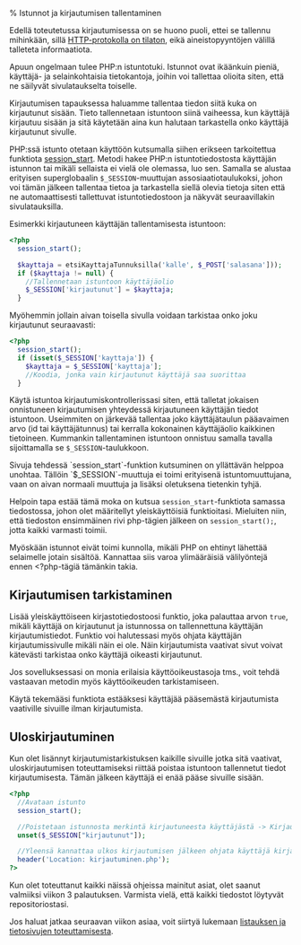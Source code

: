 % Istunnot ja kirjautumisen tallentaminen
<!-- order: 7 -->

Edellä toteutetussa kirjautumisessa on se huono puoli,
ettei se tallennu mihinkään, sillä [HTTP-protokolla on tilaton]({{rootdir}}web-sovelluksista.html#tilatiedon-hallinta-ja-samanaikaiset-aineistopyynn%C3%B6t),
eikä aineistopyyntöjen välillä talleteta informaatiota.

Apuun ongelmaan tulee PHP:n istuntotuki. 
Istunnot ovat ikäänkuin pieniä, käyttäjä- ja selainkohtaisia tietokantoja,
joihin voi tallettaa olioita siten, että ne säilyvät sivulataukselta toiselle.

Kirjautumisen tapauksessa haluamme tallentaa tiedon siitä kuka on kirjautunut
sisään. Tieto tallennetaan istuntoon siinä vaiheessa, kun käyttäjä kirjautuu sisään
ja sitä käytetään aina kun halutaan tarkastella onko käyttäjä kirjautunut sivulle.

PHP:ssä istunto otetaan käyttöön kutsumalla siihen erikseen tarkoitettua funktiota
[session_start](http://www.php.net/manual/en/function.session-start.php). 
Metodi hakee PHP:n istuntotiedostosta käyttäjän istunnon tai mikäli sellaista ei vielä ole olemassa, luo sen.
Samalla se alustaa erityisen superglobaalin `$_SESSION`-muuttujan assosiaatiotaulukoksi,
johon voi tämän jälkeen tallentaa tietoa ja tarkastella siellä olevia tietoja siten
että ne automaattisesti tallettuvat istuntotiedostoon ja näkyvät seuraavillakin sivulatauksilla.

Esimerkki kirjautuneen käyttäjän tallentamisesta istuntoon:

~~~php
<?php
  session_start();

  $kayttaja = etsiKayttajaTunnuksilla('kalle', $_POST['salasana']));
  if ($kayttaja != null) {
    //Tallennetaan istuntoon käyttäjäolio
    $_SESSION['kirjautunut'] = $kayttaja;
  }
~~~

Myöhemmin jollain aivan toisella sivulla
voidaan tarkistaa onko joku kirjautunut seuraavasti:

~~~php
<?php
  session_start();
  if (isset($_SESSION['kayttaja']) {
    $kayttaja = $_SESSION['kayttaja'];
    //Koodia, jonka vain kirjautunut käyttäjä saa suorittaa
  }
~~~

Käytä istuntoa kirjautumiskontrollerissasi siten, että talletat
jokaisen onnistuneen kirjautumisen yhteydessä kirjautuneen käyttäjän tiedot istuntoon.
Useimmiten on järkevää tallentaa joko käyttäjätaulun pääavaimen arvo 
(id tai käyttäjätunnus) tai kerralla kokonainen käyttäjäolio
kaikkinen tietoineen. Kummankin tallentaminen istuntoon onnistuu
samalla tavalla sijoittamalla se `$_SESSION`-taulukkoon.

<alert>
Sivuja tehdessä `session_start`-funktion kutsuminen on yllättävän helppoa unohtaa.
Tällöin `$_SESSION`-muuttuja ei toimi erityisenä istuntomuuttujana, vaan on aivan normaali muuttuja ja lisäksi oletuksena tietenkin tyhjä.

Helpoin tapa estää tämä moka on kutsua `session_start`-funktiota samassa tiedostossa, johon
olet määritellyt yleiskäyttöisiä funktioitasi. Mieluiten niin, että tiedoston ensimmäinen rivi php-tägien jälkeen on `session_start();`,
jotta kaikki varmasti toimii.
</alert>

<alert>

Myöskään istunnot eivät toimi kunnolla, mikäli PHP on ehtinyt lähettää
selaimelle jotain sisältöä. Kannattaa siis varoa 
ylimääräisiä välilyöntejä ennen &lt;?php-tägiä tämänkin takia.

</alert>

## Kirjautumisen tarkistaminen

Lisää yleiskäyttöiseen kirjastotiedostoosi funktio, 
joka palauttaa arvon `true`, mikäli käyttäjä on kirjautunut ja istunnossa on tallennettuna käyttäjän kirjautumistiedot.
Funktio voi halutessasi myös ohjata käyttäjän kirjautumissivulle mikäli näin ei ole.
Näin kirjautumista vaativat sivut voivat kätevästi tarkistaa onko käyttäjä oikeasti kirjautunut.

Jos sovelluksessasi on monia erilaisia käyttöoikeustasoja tms., voit tehdä
vastaavan metodin myös käyttöoikeuden tarkistamiseen.

Käytä tekemääsi funktiota estääksesi käyttäjää pääsemästä kirjautumista vaativille sivuille ilman kirjautumista.

## Uloskirjautuminen

Kun olet lisännyt kirjautumistarkistuksen kaikille sivuille jotka sitä vaativat,
uloskirjautumisen toteuttamiseksi riittää poistaa istuntoon tallennetut
tiedot kirjautumisesta. Tämän jälkeen käyttäjä ei enää pääse sivuille sisään.

~~~php
<?php
  //Avataan istunto
  session_start();

  //Poistetaan istunnosta merkintä kirjautuneesta käyttäjästä -> Kirjaudutaan ulos
  unset($_SESSION["kirjautunut"]);

  //Yleensä kannattaa ulkos kirjautumisen jälkeen ohjata käyttäjä kirjautumissivulle
  header('Location: kirjautuminen.php');
?>
~~~

<last>

Kun olet toteuttanut kaikki näissä ohjeissa mainitut asiat, olet saanut valmiiksi viikon 3 palautuksen. Varmista vielä, että kaikki tiedostot löytyvät repositoriostasi.

Jos haluat jatkaa seuraavan viikon asiaa, voit siirtyä lukemaan 
[listauksen ja tietosivujen toteuttamisesta](listausnakymat.html).

</last>

